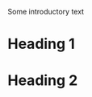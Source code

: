 Some introductory text

# Heading 1

# Heading 2

<!-- markdownlint-configure-file {
  "MD041": false
} -->
